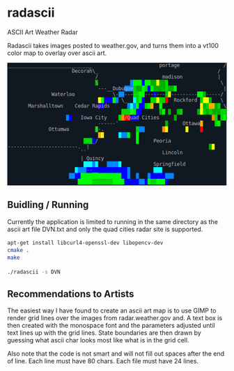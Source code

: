 # radascii
ASCII Art Weather Radar

Radascii takes images posted to weather.gov, and turns them into a vt100 color map to overlay over ascii art.

![alt text](dvn_ascii.PNG?raw=true "radascii")

## Buidling / Running
Currently the application is limited to running in the same directory as the ascii art file DVN.txt and only the quad cities radar site is supported.

```bash
apt-get install libcurl4-openssl-dev libopencv-dev
cmake .
make

./radascii -s DVN
```

## Recommendations to Artists
The easiest way I have found to create an ascii art map is to use GIMP to render grid lines over the images from radar.weather.gov and. A text box is then created with the monospace font and the parameters adjusted until text lines up with the grid lines. State boundaries are then drawn by guessing what ascii char looks most like what is in the grid cell.

Also note that the code is not smart and will not fill out spaces after the end of line. Each line must have 80 chars. Each file must have 24 lines.
